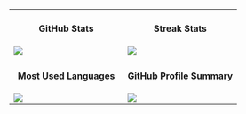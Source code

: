 <table>
  <tr>
    <td valign="top" width="50%">
      <h4 align="center">GitHub Stats</h4>
      <a href="https://github.com/jjulioCsar">
        <img align="center" src="https://github-readme-stats.vercel.app/api?username=jjulioCsar&show_icons=true&theme=dark&include_all_commits=true&count_private=true" />
      </a>
    </td>
    <td valign="top" width="50%">
      <h4 align="center">Streak Stats</h4>
      <a href="https://github.com/jjulioCsar">
        <img align="center" src="https://github-readme-streak-stats.herokuapp.com/?user=jjulioCsar&theme=dark" />
      </a>
    </td>
  </tr>
  <tr>
    <td valign="top" width="50%">
      <h4 align="center">Most Used Languages</h4>
      <a href="https://github.com/jjulioCsar">
        <img align="center" src="https://github-readme-stats.vercel.app/api/top-langs/?username=jjulioCsar&theme=dark&layout=compact" />
      </a>
    </td>
    <td valign="top" width="50%">
      <h4 align="center">GitHub Profile Summary</h4>
      <a href="https://github.com/jjulioCsar">
        <img align="center" src="http://github-profile-summary-cards.vercel.app/api/cards/profile-details?username=jjulioCsar&theme=dark" />
      </a>
    </td>
  </tr>    
</table>
